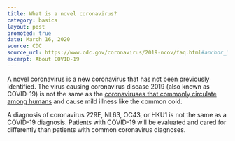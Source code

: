 ```yaml
---
title: What is a novel coronavirus?
category: basics
layout: post
promoted: true
date: March 16, 2020
source: CDC
source_url: https://www.cdc.gov/coronavirus/2019-ncov/faq.html#anchor_1584386215012
excerpt: About COVID-19
---
```


A novel coronavirus is a new coronavirus that has not been previously identified. The virus causing coronavirus disease 2019
(also known as COVID-19) is not the same as the <a href="https://www.cdc.gov/coronavirus/types.html">coronaviruses that commonly circulate among humans</a> and cause mild illness like the common cold.

A diagnosis of coronavirus 229E, NL63, OC43, or HKU1 is not the same as a COVID-19 diagnosis. Patients with COVID-19 will be
evaluated and cared for differently than patients with common coronavirus diagnoses.
